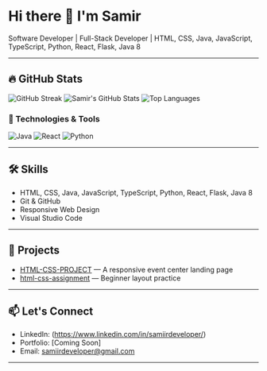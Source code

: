 # Hi there 👋 I'm Samir

Software Developer | Full-Stack Developer | HTML, CSS, Java, JavaScript, TypeScript, Python, React, Flask, Java 8

---

## 🔥 GitHub Stats

![GitHub Streak](https://github-readme-streak-stats.herokuapp.com?user=SamiirDeveloper&theme=dark)
![Samir's GitHub Stats](https://github-readme-stats.vercel.app/api?username=SamiirDeveloper&show_icons=true&theme=dark)
![Top Languages](https://github-readme-stats.vercel.app/api/top-langs/?username=SamiirDeveloper&layout=compact&theme=dark)

### 🔧 Technologies & Tools
![Java](https://img.shields.io/badge/Java-ED8B00?style=for-the-badge&logo=java&logoColor=white)
![React](https://img.shields.io/badge/React-20232A?style=for-the-badge&logo=react&logoColor=61DAFB)
![Python](https://img.shields.io/badge/Python-3670A0?style=for-the-badge&logo=python&logoColor=ffdd54)

---

## 🛠️ Skills

- HTML, CSS, Java, JavaScript, TypeScript, Python, React, Flask, Java 8
- Git & GitHub
- Responsive Web Design
- Visual Studio Code

---

## 🚀 Projects

- [HTML-CSS-PROJECT](https://github.com/SamirDeveloper/HTML-CSS-PROJECT) — A responsive event center landing page
- [html-css-assignment](https://github.com/SamirDeveloper/html-css-assignment) — Beginner layout practice

---

## 📫 Let's Connect

- LinkedIn: (https://www.linkedin.com/in/samiirdeveloper/)
- Portfolio: [Coming Soon]
- Email: samiirdeveloper@gmail.com

---
